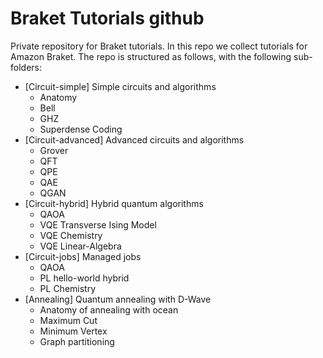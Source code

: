 # Braket Tutorials github
Private repository for Braket tutorials. 
In this repo we collect tutorials for Amazon Braket. 
The repo is structured as follows, with the following sub-folders:  
* [Circuit-simple] Simple circuits and algorithms
  * Anatomy
  * Bell
  * GHZ
  * Superdense Coding
* [Circuit-advanced] Advanced circuits and algorithms
  * Grover
  * QFT
  * QPE
  * QAE
  * QGAN 
* [Circuit-hybrid] Hybrid quantum algorithms
  * QAOA
  * VQE Transverse Ising Model
  * VQE Chemistry
  * VQE Linear-Algebra
* [Circuit-jobs] Managed jobs
  * QAOA 
  * PL hello-world hybrid
  * PL Chemistry
* [Annealing] Quantum annealing with D-Wave 
  * Anatomy of annealing with ocean 
  * Maximum Cut
  * Minimum Vertex
  * Graph partitioning
